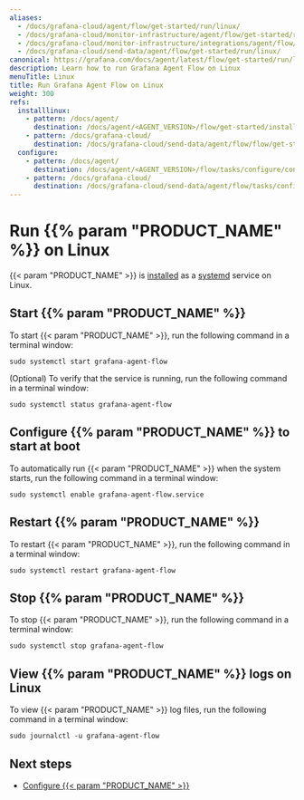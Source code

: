 ```yaml
---
aliases:
  - /docs/grafana-cloud/agent/flow/get-started/run/linux/
  - /docs/grafana-cloud/monitor-infrastructure/agent/flow/get-started/run/linux/
  - /docs/grafana-cloud/monitor-infrastructure/integrations/agent/flow/get-started/run/linux/
  - /docs/grafana-cloud/send-data/agent/flow/get-started/run/linux/
canonical: https://grafana.com/docs/agent/latest/flow/get-started/run/linux/
description: Learn how to run Grafana Agent Flow on Linux
menuTitle: Linux
title: Run Grafana Agent Flow on Linux
weight: 300
refs:
  installlinux:
    - pattern: /docs/agent/
      destination: /docs/agent/<AGENT_VERSION>/flow/get-started/install/linux/
    - pattern: /docs/grafana-cloud/
      destination: /docs/grafana-cloud/send-data/agent/flow/flow/get-started/install/linux/
  configure:
    - pattern: /docs/agent/
      destination: /docs/agent/<AGENT_VERSION>/flow/tasks/configure/configure-linux/
    - pattern: /docs/grafana-cloud/
      destination: /docs/grafana-cloud/send-data/agent/flow/tasks/configure/configure-linux/
---
```


# Run {{% param "PRODUCT_NAME" %}} on Linux

{{< param "PRODUCT_NAME" >}} is [installed](ref:installlinux) as a [systemd][] service on Linux.

[systemd]: https://systemd.io/

## Start {{% param "PRODUCT_NAME" %}}

To start {{< param "PRODUCT_NAME" >}}, run the following command in a terminal window:

```shell
sudo systemctl start grafana-agent-flow
```

(Optional) To verify that the service is running, run the following command in a terminal window:

```shell
sudo systemctl status grafana-agent-flow
```

## Configure {{% param "PRODUCT_NAME" %}} to start at boot

To automatically run {{< param "PRODUCT_NAME" >}} when the system starts, run the following command in a terminal window:

```shell
sudo systemctl enable grafana-agent-flow.service
```

## Restart {{% param "PRODUCT_NAME" %}}

To restart {{< param "PRODUCT_NAME" >}}, run the following command in a terminal window:

```shell
sudo systemctl restart grafana-agent-flow
```

## Stop {{% param "PRODUCT_NAME" %}}

To stop {{< param "PRODUCT_NAME" >}}, run the following command in a terminal window:

```shell
sudo systemctl stop grafana-agent-flow
```

## View {{% param "PRODUCT_NAME" %}} logs on Linux

To view {{< param "PRODUCT_NAME" >}} log files, run the following command in a terminal window:

```shell
sudo journalctl -u grafana-agent-flow
```

## Next steps

- [Configure {{< param "PRODUCT_NAME" >}}](ref:configure)

